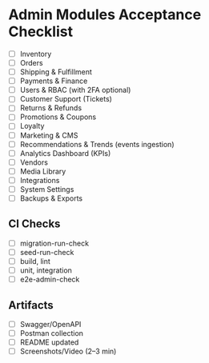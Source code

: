 # Admin Modules Acceptance Checklist

- [ ] Inventory
- [ ] Orders
- [ ] Shipping & Fulfillment
- [ ] Payments & Finance
- [ ] Users & RBAC (with 2FA optional)
- [ ] Customer Support (Tickets)
- [ ] Returns & Refunds
- [ ] Promotions & Coupons
- [ ] Loyalty
- [ ] Marketing & CMS
- [ ] Recommendations & Trends (events ingestion)
- [ ] Analytics Dashboard (KPIs)
- [ ] Vendors
- [ ] Media Library
- [ ] Integrations
- [ ] System Settings
- [ ] Backups & Exports

## CI Checks
- [ ] migration-run-check
- [ ] seed-run-check
- [ ] build, lint
- [ ] unit, integration
- [ ] e2e-admin-check

## Artifacts
- [ ] Swagger/OpenAPI
- [ ] Postman collection
- [ ] README updated
- [ ] Screenshots/Video (2–3 min)
